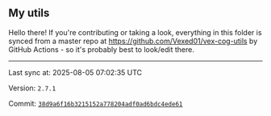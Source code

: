 ## My utils

Hello there! If you're contributing or taking a look, everything in this folder
is synced from a master repo at https://github.com/Vexed01/vex-cog-utils by GitHub Actions -
so it's probably best to look/edit there.

---

Last sync at: 2025-08-05 07:02:35 UTC

Version: `2.7.1`

Commit: [`38d9a6f16b3215152a778204adf0ad6bdc4ede61`](https://github.com/Vexed01/vex-cog-utils/commit/38d9a6f16b3215152a778204adf0ad6bdc4ede61)
